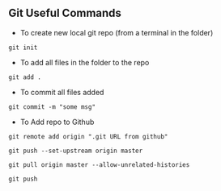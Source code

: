 ## Git Useful Commands

- To create new local git repo (from a terminal in the folder)

`git init`

- To add all files in the folder to the repo

`git add .`

- To commit all files added

`git commit -m "some msg"`

- To Add repo to Github

`git remote add origin ".git URL from github"`

`git push --set-upstream origin master`

`git pull origin master --allow-unrelated-histories`

`git push`
